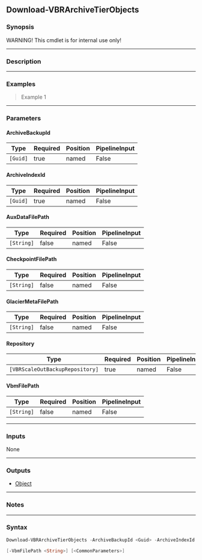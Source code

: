Download-VBRArchiveTierObjects
------------------------------

### Synopsis
WARNING! This cmdlet is for internal use only!

---

### Description

---

### Examples
> Example 1

---

### Parameters
#### **ArchiveBackupId**

|Type    |Required|Position|PipelineInput|
|--------|--------|--------|-------------|
|`[Guid]`|true    |named   |False        |

#### **ArchiveIndexId**

|Type    |Required|Position|PipelineInput|
|--------|--------|--------|-------------|
|`[Guid]`|true    |named   |False        |

#### **AuxDataFilePath**

|Type      |Required|Position|PipelineInput|
|----------|--------|--------|-------------|
|`[String]`|false   |named   |False        |

#### **CheckpointFilePath**

|Type      |Required|Position|PipelineInput|
|----------|--------|--------|-------------|
|`[String]`|false   |named   |False        |

#### **GlacierMetaFilePath**

|Type      |Required|Position|PipelineInput|
|----------|--------|--------|-------------|
|`[String]`|false   |named   |False        |

#### **Repository**

|Type                           |Required|Position|PipelineInput|Aliases|
|-------------------------------|--------|--------|-------------|-------|
|`[VBRScaleOutBackupRepository]`|true    |named   |False        |SOBR   |

#### **VbmFilePath**

|Type      |Required|Position|PipelineInput|
|----------|--------|--------|-------------|
|`[String]`|false   |named   |False        |

---

### Inputs
None

---

### Outputs
* [Object](https://learn.microsoft.com/en-us/dotnet/api/System.Object)

---

### Notes

---

### Syntax
```PowerShell
Download-VBRArchiveTierObjects -ArchiveBackupId <Guid> -ArchiveIndexId <Guid> [-AuxDataFilePath <String>] [-CheckpointFilePath <String>] [-GlacierMetaFilePath <String>] -Repository <VBRScaleOutBackupRepository> 
```
```PowerShell
[-VbmFilePath <String>] [<CommonParameters>]
```
